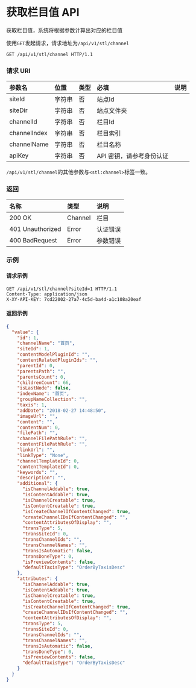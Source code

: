 # 获取栏目值 API

获取栏目值，系统将根据参数计算出对应的栏目值

使用`GET`发起请求，请求地址为`/api/v1/stl/channel`

```
GET /api/v1/stl/channel HTTP/1.1
```

### 请求 URI

| 参数名 | 位置 | 类型 | 必填 | 说明 |
| :----- | :----- | :----- | :----- | :----- |
|siteId	|字符串|	否	|站点Id|
|siteDir|	字符串|	否	|站点文件夹|
|channelId|	字符串|	否	|栏目Id|
|channelIndex|	字符串|	否	|栏目索引|
|channelName	|字符串|	否	|栏目名称|
| apiKey | 字符串 | 否 | API 密钥，请参考身份认证 |

`/api/v1/stl/channel`的其他参数与`<stl:channel>`标签一致。

### 返回

| 名称 | 类型 | 说明 |
| :----- | :----- | :----- |
|200 OK	|Channel	|栏目|
|401 Unauthorized	|Error	|认证错误|
|400 BadRequest	|Error	|参数错误|

### 示例

#### 请求示例

```
GET /api/v1/stl/channel?siteId=1 HTTP/1.1
Content-Type: application/json
X-XY-API-KEY: 7cd22002-27a7-4c5d-ba4d-a1c108a20eaf
```

#### 返回示例

```json
{
  "value": {
    "id": 1,
    "channelName": "首页",
    "siteId": 1,
    "contentModelPluginId": "",
    "contentRelatedPluginIds": "",
    "parentId": 0,
    "parentsPath": "",
    "parentsCount": 0,
    "childrenCount": 66,
    "isLastNode": false,
    "indexName": "首页",
    "groupNameCollection": "",
    "taxis": 1,
    "addDate": "2018-02-27 14:48:50",
    "imageUrl": "",
    "content": "",
    "contentNum": 0,
    "filePath": "",
    "channelFilePathRule": "",
    "contentFilePathRule": "",
    "linkUrl": "",
    "linkType": "None",
    "channelTemplateId": 0,
    "contentTemplateId": 0,
    "keywords": "",
    "description": "",
    "additional": {
      "isChannelAddable": true,
      "isContentAddable": true,
      "isChannelCreatable": true,
      "isContentCreatable": true,
      "isCreateChannelIfContentChanged": true,
      "createChannelIDsIfContentChanged": "",
      "contentAttributesOfDisplay": "",
      "transType": 5,
      "transSiteId": 0,
      "transChannelIds": "",
      "transChannelNames": "",
      "transIsAutomatic": false,
      "transDoneType": 0,
      "isPreviewContents": false,
      "defaultTaxisType": "OrderByTaxisDesc"
    },
    "attributes": {
      "isChannelAddable": true,
      "isContentAddable": true,
      "isChannelCreatable": true,
      "isContentCreatable": true,
      "isCreateChannelIfContentChanged": true,
      "createChannelIDsIfContentChanged": "",
      "contentAttributesOfDisplay": "",
      "transType": 5,
      "transSiteId": 0,
      "transChannelIds": "",
      "transChannelNames": "",
      "transIsAutomatic": false,
      "transDoneType": 0,
      "isPreviewContents": false,
      "defaultTaxisType": "OrderByTaxisDesc"
    }
  }
}
```